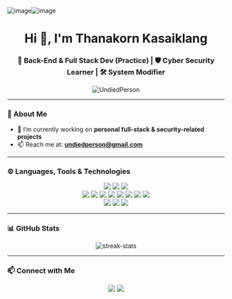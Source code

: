 ![image](https://github.com/user-attachments/assets/59ccd258-607c-4678-b4bc-26b3caf124a0)![image](https://github.com/user-attachments/assets/23278218-9bd0-47b9-97bb-d631375bc0e8)<h1 align="center">Hi 👋, I'm Thanakorn Kasaiklang</h1>
<h3 align="center">🔧 Back-End & Full Stack Dev (Practice) | 🛡️ Cyber Security Learner | 🛠️ System Modifier</h3>

<p align="center">
  <img src="https://komarev.com/ghpvc/?username=UndiedPerson&label=Profile%20views&color=0e75b6&style=flat" alt="UndiedPerson" />
</p>

---

### 🚀 About Me

- 🔭 I’m currently working on **personal full-stack & security-related projects**  
- 📫 Reach me at: **undiedperson@gmail.com**

---

### ⚙️ Languages, Tools & Technologies

<p align="center">
  <img src="https://img.icons8.com/?size=100&id=101665&format=png&color=000000" />
  <img src="https://img.icons8.com/?size=100&id=38792&format=png&color=000000" />
<!--   <img src="https://cdn.brandfetch.io/iddQCDuFIW/w/400/h/400/theme/dark/icon.png?c=1bxid64Mup7aczewSAYMX&t=1744345016328"> -->
<!--   <img src="https://https://www.flaticon.com/free-icon/xampp_5548401?term=xampp&page=1&origin=search&related_id=5548401"/> -->
  <img src="https://img.icons8.com/?size=100&id=90519&format=png&color=000000"/>
  <br/>
  <img src="https://img.icons8.com/?size=100&id=D2Hi2VkJSi33&format=png&color=000000/">
  <img src="https://img.icons8.com/?size=100&id=YjeKwnSQIBUq&format=png&color=000000"/>
  <img src="https://img.icons8.com/?size=100&id=13679&format=png&color=000000"/>
<!--   <img src="https://img.icons8.com/?size=100&id=0FC8MqL9J16f&format=png&color=000000" /> -->
  <img src="https://img.icons8.com/?size=100&id=Xf1sHBmY73hA&format=png&color=000000"/>
  <img src="https://img.icons8.com/?size=100&id=13441&format=png&color=000000"/>
  <img src= "https://img.icons8.com/?size=100&id=8kgqBk4Qgj9P&format=png&color=000000"/>
  <img src="https://img.shields.io/badge/C-00599C?logo=c&logoColor=white" />
  <img src="https://img.shields.io/badge/C%23-239120?logo=csharp&logoColor=white" />
  <br/>
  <img src="https://img.icons8.com/?size=100&id=40670&format=png&color=000000"/>
  <img src="https://img.icons8.com/?size=100&id=asWSSTBrDlTW&format=png&color=000000" />
  <img src="https://img.icons8.com/?size=100&id=J6KcaRLsTgpZ&format=png&color=000000"/>
</p>

---

### 📊 GitHub Stats

<p align="center">
  <img src="https://github-readme-streak-stats.herokuapp.com/?user=UndiedPerson&theme=radical" alt="streak-stats"/>
</p>

---

### 📫 Connect with Me

<p align="center">
  <a href="mailto:undiedperson@gmail.com"><img src= "https://img.icons8.com/?size=100&id=P7UIlhbpWzZm&format=png&color=000000" /></a>
  <a href="https://linkedin.com/in/thanakorn-kasaiklang-4a63472a4" target="_blank"><img src="https://img.shields.io/badge/LinkedIn-0A66C2?logo=linkedin&logoColor=white" /></a>
</p>

